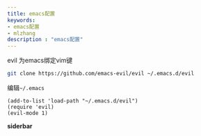 ```yaml
---
title: emacs配置
keywords:
- emacs配置
- mlzhang
description : "emacs配置"
---
```

evil 为emacs绑定vim键

```sh
git clone https://github.com/emacs-evil/evil ~/.emacs.d/evil
```

编辑`~/.emacs`

```shell
(add-to-list 'load-path "~/.emacs.d/evil")
(require 'evil)
(evil-mode 1)
```



**siderbar**